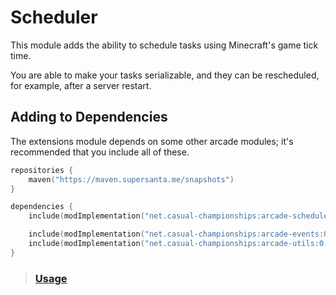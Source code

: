 # Scheduler

This module adds the ability to schedule tasks using Minecraft's game tick time.

You are able to make your tasks serializable, and they can be rescheduled, for example,
after a server restart.

## Adding to Dependencies

The extensions module depends on some other arcade modules; it's recommended that you
include all of these.

```kts
repositories {
    maven("https://maven.supersanta.me/snapshots")
}

dependencies {
    include(modImplementation("net.casual-championships:arcade-scheduler:0.3.1-alpha.24+1.21.3")!!)

    include(modImplementation("net.casual-championships:arcade-events:0.3.1-alpha.24+1.21.3")!!)
    include(modImplementation("net.casual-championships:arcade-utils:0.3.1-alpha.24+1.21.3")!!)
}
```

> ### [Usage](./usage.md)